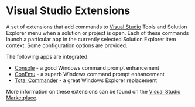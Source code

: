 # Visual Studio Extensions

A set of extensions that add commands to [Visual Studio](https://www.visualstudio.com/) Tools and Solution Explorer menu when a solution or project is open. Each of these commands launch a particular app in the currently selected Solution Explorer item context. Some configuration options are provided.

The following apps are integrated:

- [Console](http://sourceforge.net/projects/console/) - a good Windows command prompt enhancement
- [ConEmu](http://code.google.com/p/conemu-maximus5/) - a superb Windows command prompt enhancement
- [Total Commander](http://www.ghisler.com/) - a great Windows Explorer replacement

More information on these extensions can be found on the [Visual Studio Marketplace](https://marketplace.visualstudio.com/search?term=publisher%3A%22Grzegorz%20Kozub%22&target=VS&category=All%20categories&vsVersion=&sortBy=Relevance).

